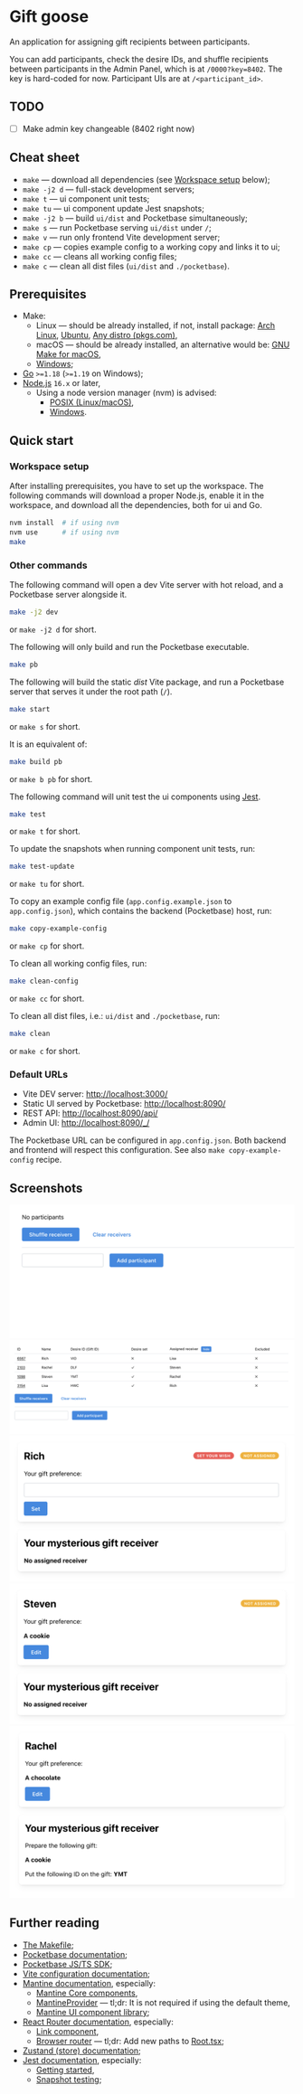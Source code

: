 # Gift goose

An application for assigning gift recipients between participants.

You can add participants, check the desire IDs, and shuffle recipients between participants
in the Admin Panel, which is at `/0000?key=8402`.
The key is hard-coded for now.
Participant UIs are at `/<participant_id>`.

## TODO

- [ ] Make admin key changeable (8402 right now)

## Cheat sheet

- `make` — download all dependencies (see [Workspace setup](#workspace-setup) below);
- `make -j2 d` — full-stack development servers;
- `make t` — ui component unit tests;
- `make tu` — ui component update Jest snapshots;
- `make -j2 b` — build `ui/dist` and Pocketbase simultaneously;
- `make s` — run Pocketbase serving `ui/dist` under `/`;
- `make v` — run only frontend Vite development server;
- `make cp` — copies example config to a working copy and links it to ui;
- `make cc` — cleans all working config files;
- `make c` — clean all dist files (`ui/dist` and `./pocketbase`).

## Prerequisites

- Make:
  - Linux — should be already installed,
    if not, install package:
    [Arch Linux](https://archlinux.org/packages/core/x86_64/make/),
    [Ubuntu](https://packages.ubuntu.com/search?keywords=make&searchon=names),
    [Any distro (pkgs.com)](https://pkgs.org/download/make),
  - macOS — should be already installed,
    an alternative would be:
    [GNU Make for macOS](https://formulae.brew.sh/formula/make),
  - [Windows](https://stackoverflow.com/questions/32127524/how-to-install-and-use-make-in-windows);
- [Go](https://go.dev/dl/) `>=1.18` (`>=1.19` on Windows);
- [Node.js](https://nodejs.org/en/download/) `16.x` or later,
  - Using a node version manager (nvm) is advised:
    - [POSIX (Linux/macOS)](https://github.com/nvm-sh/nvm),
    - [Windows](https://github.com/coreybutler/nvm-windows).

## Quick start

### Workspace setup

After installing prerequisites, you have to set up the workspace.
The following commands will download a proper Node.js,
enable it in the workspace,
and download all the dependencies, both for ui and Go.

```sh
nvm install  # if using nvm
nvm use      # if using nvm
make
```

### Other commands

The following command will open a dev Vite server
with hot reload, and a Pocketbase server alongside it.

```sh
make -j2 dev
```

or `make -j2 d` for short.

The following will only build and run the Pocketbase executable.

```sh
make pb
```

The following will build the static _dist_ Vite package,
and run a Pocketbase server that serves it under the root path (`/`).

```sh
make start
```

or `make s` for short.

It is an equivalent of:

```sh
make build pb
```

or `make b pb` for short.

The following command will unit test the ui components using [Jest](https://jestjs.io/).

```sh
make test
```

or `make t` for short.

To update the snapshots when running component unit tests, run:

```sh
make test-update
```

or `make tu` for short.

To copy an example config file (`app.config.example.json` to `app.config.json`),
which contains the backend (Pocketbase) host, run:

```sh
make copy-example-config
```

or `make cp` for short.

To clean all working config files, run:

```sh
make clean-config
```

or `make cc` for short.

To clean all dist files, i.e.: `ui/dist` and `./pocketbase`, run:

```sh
make clean
```

or `make c` for short.

### Default URLs

- Vite DEV server: <http://localhost:3000/>
- Static UI served by Pocketbase: <http://localhost:8090/>
- REST API: <http://localhost:8090/api/>
- Admin UI: <http://localhost:8090/_/>

The Pocketbase URL can be configured in `app.config.json`.
Both backend and frontend will respect this configuration.
See also `make copy-example-config` recipe.

## Screenshots

![Empty Admin Page](./screenshots/empty_admin_page.png)
![Admin Page with participants](./screenshots/admin_page_with_participants.png)
![Participant Page without set desire](./screenshots/participant_page_without_set_desire.png)
![Participant Page with set desire](./screenshots/participant_page_with_set_desire.png)
![Participant Page with Recipient](./screenshots/participant_page_with_recipient.png)

## Further reading

- [The Makefile](./Makefile);
- [Pocketbase documentation](https://pocketbase.io/docs);
- [Pocketbase JS/TS SDK](https://github.com/pocketbase/js-sdk);
- [Vite configuration documentation](https://vitejs.dev/config/);
- [Mantine documentation](https://mantine.dev/pages/getting-started/), especially:
  - [Mantine Core components](https://mantine.dev/core/app-shell/),
  - [MantineProvider](https://mantine.dev/theming/mantine-provider/) — tl;dr:
    It is not required if using the default theme,
  - [Mantine UI component library](https://ui.mantine.dev/);
- [React Router documentation](https://reactrouter.com/en/main), especially:
  - [Link component](https://reactrouter.com/en/main/components/link),
  - [Browser router](https://reactrouter.com/en/main/routers/create-browser-router) — tl;dr:
    Add new paths to [Root.tsx](./ui/src/Root.tsx);
- [Zustand (store) documentation](https://docs.pmnd.rs/zustand);
- [Jest documentation](https://jestjs.io/docs), especially:
  - [Getting started](https://jestjs.io/docs/getting-started),
  - [Snapshot testing](https://jestjs.io/docs/snapshot-testing);
